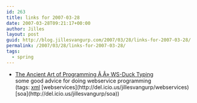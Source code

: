 ```yaml
---
id: 263
title: links for 2007-03-28
date: 2007-03-28T09:21:17+00:00
author: Jilles
layout: post
guid: http://blog.jillesvangurp.com/2007/03/28/links-for-2007-03-28/
permalink: /2007/03/28/links-for-2007-03-28/
tags:
  - spring
---
```

<ul class="delicious">
	<li>
		<div class="delicious-link"><a href="http://blog.springframework.com/arjen/archives/2007/03/27/ws-duck-typing/">The Ancient Art of Programming Ã‚Â» WS-Duck Typing</a></div>
		<div class="delicious-extended">some good advice for doing webservice programming</div>
		<div class="delicious-tags">(tags: <a href="http://del.icio.us/jillesvangurp/xml">xml</a> [webservices](http://del.icio.us/jillesvangurp/webservices) [soa](http://del.icio.us/jillesvangurp/soa))</div>
	</li>
</ul>
